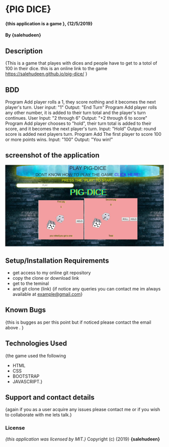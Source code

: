 # {PIG DICE}
#### {this application is a game }, {12/5/2019}
#### By **{salehudeen}**
## Description
{This is a game that playes with dices and people have to get to a totol of 100 in their dice. this is an online link to the game  https://salehudeen.github.io/pig-dice/ }
## BDD
Program Add player rolls a 1, they score nothing and it becomes the next player's turn.	User input: "1"	Output: "End Turn"
Program Add player rolls any other number, it is added to their turn total and the player's turn continues.	User Input: "2 through 6"	Output: "+2 through 6 to score"
Program Add player chooses to "hold", their turn total is added to their score, and it becomes the next player's turn.	Input: "Hold"	Output: round score is added next players turn.
Program Add The first player to score 100 or more points wins.	Input: "100"	Output: "You win!"

## screenshot of the application
![](rean1.jpg)
## Setup/Installation Requirements
* get access to my online git repository 
* copy the clone or download link 
* get to the teminal 
* and git clone (link)
{if notice any queries you can contact me im always available at example@gmail.com}
## Known Bugs
{this is bugges as per this point but if noticed please contact the email above . }
## Technologies Used
{the game used the following 
* HTML
* CSS
* BOOTSTRAP
* JAVASCRIPT.}
## Support and contact details
{again if you as a user acquire any issues please contact me or if you wish to collaborate with me lets talk.}
### License
*{this application was licensed by  MIT.}*
Copyright (c) {2019} **{salehudeen}**
 

